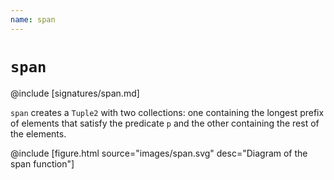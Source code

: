```yaml
---
name: span
---
```


# `span`

@include [signatures/span.md]

`span` creates a `Tuple2` with two collections: one containing the longest prefix of elements that satisfy the predicate `p` and the other containing the rest of the elements.

@include [figure.html source="images/span.svg" desc="Diagram of the span function"]
